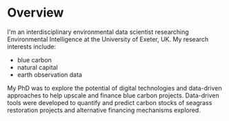 # Overview

I'm an interdisciplinary environmental data scientist researching Environmental Intelligence at the University of Exeter, UK. My research interests include:
+ blue carbon
+ natural capital 
+ earth observation data

My PhD was to explore the potential of digital technologies and data-driven approaches to help upscale and finance blue carbon projects. Data-driven tools were developed to quantify and predict carbon stocks of seagrass restoration projects and alternative financing mechanisms explored. 
